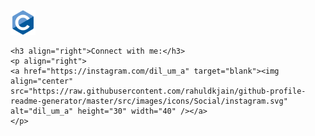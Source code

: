 <!DOCTYPE html>
<html>
<head>
    <title>C Programming Project</title>
</head>
<body style="background-color: #C;">
    <p align="left"> <a href="https://www.w3schools.com/c/" target="_blank" rel="nore"> <img src="https://raw.githubusercontent.com/devicons/devicon/master/icons/c/c-original.svg" alt="c" width="40" height="40"/> </a></p>

    <h3 align="right">Connect with me:</h3>
    <p align="right">
    <a href="https://instagram.com/dil_um_a" target="blank"><img align="center" src="https://raw.githubusercontent.com/rahuldkjain/github-profile-readme-generator/master/src/images/icons/Social/instagram.svg" alt="dil_um_a" height="30" width="40" /></a>
    </p>
</body>
</html>
